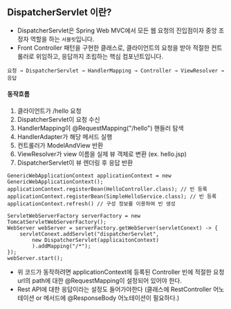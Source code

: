 ## DispatcherServlet 이란?
 * DispatcherServlet은 Spring Web MVC에서 모든 웹 요청의 진입점이자 중앙 조정자 역할을 하는 `서블릿`입니다. 
 * Front Controller 패턴을 구현한 클래스로, 클라이언트의 요청을 받아 적절한 컨트롤러로 위임하고, 응답까지 조립하는 핵심 컴포넌트입니다.

`요청 → DispatcherServlet → HandlerMapping → Controller → ViewResolver → 응답`


#### 동작흐름
1. 클라이언트가 /hello 요청
2. DispatcherServlet이 요청 수신
3. HandlerMapping이 @RequestMapping("/hello") 핸들러 탐색
4. HandlerAdapter가 해당 메서드 실행
5. 컨트롤러가 ModelAndView 반환
6. ViewResolver가 view 이름을 실제 뷰 객체로 변환 (ex. hello.jsp)
7. DispatcherServlet이 뷰 렌더링 후 응답 반환


```
GenericWebApplicationContext applicationContext = new GenericWebApplicationContext();
applicationContext.registerBean(HelloController.class); // 빈 등록
applicationContext.registerBean(SimpleHelloService.class); // 빈 등록
applicationContext.refresh() // 구성 정보를 이용하여 빈 생성

ServletWebServerFactory serverFactory = new TomcatServletWebServerFactory();
WebServer webServer = serverFactory.getWebServer(servletConext) -> {
    servletConext.addServlet("dispatcherServlet",
        new DispatcherServlet(applicaitonContext)
        ).addMapping("/*");
});
webServer.start();
```

 * 위 코드가 동작하려면 applicationContext에 등록된 Controller 빈에 적절한 요청 url의 path에 대한 @RequestMapping이 설정되어 있어야 한다.
 * Rest API에 대한 응답이라는 설정도 들어가야한다 (클래스에 RestController 어노테이션 or 메서드에 @ResponseBody 어노테이션이 필요하다.)
